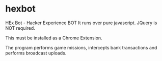 # hexbot
HEx Bot - Hacker Experience BOT
It runs over pure javascript. JQuery is NOT required.

This must be installed as a Chrome Extension. 

The program performs game missions, intercepts bank transactions and performs broadcast uploads. 
